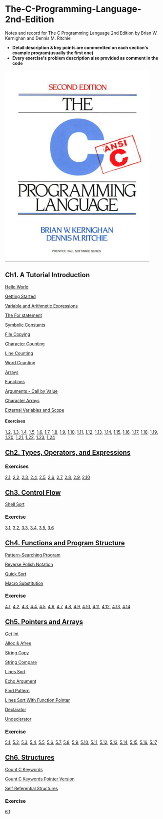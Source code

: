 # The-C-Programming-Language-2nd-Edition

Notes and record for The C Programming Language 2nd Edition by Brian W. Kernighan and Dennis M. Ritchie

- **Detail description & key points are commentted on each section's example program(usually the first one)**
- **Every exercise's problem description also provided as comment in the code**

![](Screen%20Shot%202023-06-28%20at%207.10.08%20AM.png)

## Ch1. A Tutorial Introduction

[Hello World](./ch1/hello_world.c)

[Getting Started](./ch1/hello_world.c)

[Variable and Arithmetic Expressions](./ch1/f_to_c.c)

[The For statement](./ch1/exercise5.c)

[Symbolic Constants](./ch1/f_to_c_symbolic_constant.c)

[File Copying](./ch1/file_copying.c)

[Character Counting](./ch1/char_count.c)

[Line Counting](./ch1/line_count.c)

[Word Counting](./ch1/word_count.c)

[Arrays](./ch1/digits_count.c)

[Functions](./ch1/power.c)

[Arguments - Call by Value](./ch1/arguments_call_by_value.md)

[Character Arrays](./ch1/print_longest_line.c)

[External Variables and Scope](./ch1/print_longest_line_external.c)

#### Exercises

[1.2](./ch1/exercise2.c), [1.3](./ch1/exercise3.c), [1.4](./ch1/exercise4.c), [1.5](./ch1/exercise5.c), [1.6](./ch1/exercise6.c), [1.7](./ch1/exercise7.c), [1.8](./ch1/exercise8.c), [1.9](./ch1/exercise9.c), [1.10](./ch1/exercise10.c), [1.11](./ch1/exercise11.c), [1.12](./ch1/exercise12.c), [1.13](./ch1/exercise13.c), [1.14](./ch1/exercise14.c), [1.15](./ch1/exercise15.c), [1.16](./ch1/exercise16.c), [1.17](./ch1/exercise17.c), [1.18](./ch1/exercise18.c), [1.19](./ch1/exercise19.c), [1.20](./ch1/exercise20.c), [1.21](./ch1/exercise21.c), [1.22](./ch1/exercise22.c), [1.23](./ch1/exercise23.c), [1.24](./ch1/exercise24.c)

## [Ch2. Types, Operators, and Expressions](./ch2/ch2.md)

### Exercises

[2.1](./ch2/exercise1.c), [2.2](./ch2/exercise2.c), [2.3](./ch2/exercise3.c), [2.4](./ch2/exercise4.c), [2.5](./ch2/exercise5.c), [2.6](./ch2/exercise6.c), [2.7](./ch2/exercise7.c), [2.8](./ch2/exercise8.c), [2.9](./ch2/exercise9.c), [2.10](./ch2/exercise10.c)


## [Ch3. Control Flow](./ch3/ch3.md)

[Shell Sort](./ch3/shellsort.c)

### Exercise

[3.1](./ch3/exercise1.c), [3.2](./ch3/exercise2.c), [3.3](./ch3/exercise3.c), [3.4](./ch3/exercise4.c), [3.5](./ch3/exercise5.c), [3.6](./ch3/exercise6.c)


## [Ch4. Functions and Program Structure](./ch4/ch4.md)

[Pattern-Searching Program](./ch4/basic_func_example.c)

[Reverse Polish Notation](./ch4/reverse_polish_notation.c)

[Quick Sort](./ch4/qsort.c)

[Macro Substitution](./ch4/macro_substitution.c)

### Exercise

[4.1](./ch4/exercise1.c), [4.2](./ch4/exercise2.c), [4.3](./ch4/exercise3.c), [4.4](./ch4/exercise4.c), [4.5](./ch4/exercise5.c), [4.6](./ch4/exercise6.c), [4.7](./ch4/exercise7.c), [4.8](./ch4/exercise8.c), [4.9](./ch4/exercise9.c), [4.10](./ch4/exercise10.c), [4.11](./ch4/exercise11.c), [4.12](./ch4/exercise12.c), [4.13](./ch4/exercise13.c), [4.14](./ch4/exercise14.c)


## [Ch5. Pointers and Arrays](./ch5/ch5.md)

[Get Int](./ch5/getint.c)

[Alloc & Afree](./ch5/alloc_afree.c)

[String Copy](./ch5/strcpy.c)

[String Compare](./ch5/strcmp.c)

[Lines Sort](./ch5/lines_sort.c)

[Echo Argument](./ch5/echo.c)

[Find Pattern](./ch5/find.c)

[Lines Sort With Function Pointer](./ch5/lines_sort_func_pointer.c)

[Declarator](./ch5/declarator.c)

[Undeclarator](./ch5/undeclarator.c)

### Exercise

[5.1](./ch5/exercise1.c), [5.2](./ch5/exercise2.c), [5.3](./ch5/exercise3.c), [5.4](./ch5/exercise4.c), [5.5](./ch5/exercise5.c), [5.6](./ch5/exercise6.c), [5.7](./ch5/exercise7.c), [5.8](./ch5/exercise8.c), [5.9](./ch5/exercise9.c), [5.10](./ch5/exercise10.c), [5.11](./ch5/exercise11.c), [5.12](./ch5/exercise12.c), [5.13](./ch5/exercise13.c), [5.14](./ch5/exercise14.c), [5.15](./ch5/exercise15.c), [5.16](./ch5/exercise16.c), [5.17](./ch5/exercise17.c)


## [Ch6. Structures](./ch6/ch6.md)

[Count C Keywords](./ch6/count_c_keywords.c)

[Count C Keywords Pointer Version](./ch6/count_c_keywords_pointer_version.c)

[Self Referential Structures](./ch6/self_referential_struct.c)

### Exercise

[6.1](./ch6/exercise1.c)